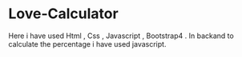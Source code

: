# Love-Calculator
Here i have used Html , Css , Javascript , Bootstrap4 . In backand to calculate the percentage i have used javascript.
